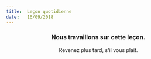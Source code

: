 ```yaml
---
title:  Leçon quotidienne
date:   16/09/2018
---
```


### <center>Nous travaillons sur cette leçon.</center>
<center>Revenez plus tard, s'il vous plaît.</center>